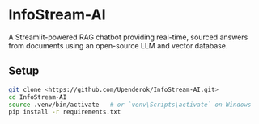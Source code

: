 # InfoStream-AI
A Streamlit-powered RAG chatbot providing real-time, sourced answers from documents using an open-source LLM and vector database.

## Setup

```bash
git clone <https://github.com/Upenderok/InfoStream-AI.git>
cd InfoStream-AI
source .venv/bin/activate   # or `venv\Scripts\activate` on Windows
pip install -r requirements.txt